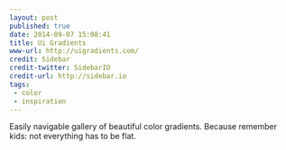 ```yaml
---
layout: post
published: true
date: 2014-09-07 15:08:41
title: Ui Gradients
www-url: http://uigradients.com/
credit: Sidebar
credit-twitter: SidebarIO
credit-url: http://sidebar.io
tags:
 - color
 - inspiration
---
```


Easily navigable gallery of beautiful color gradients. Because remember kids: not everything has to be flat.